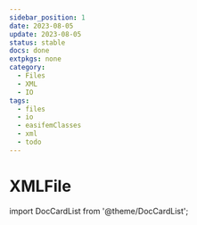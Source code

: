 ```yaml
---
sidebar_position: 1
date: 2023-08-05   
update: 2023-08-05 
status: stable
docs: done
extpkgs: none
category: 
  - Files
  - XML
  - IO
tags: 
  - files
  - io
  - easifemClasses
  - xml
  - todo
---
```


# XMLFile

import DocCardList from '@theme/DocCardList';

<DocCardList />
